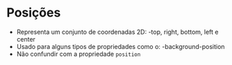 # Posições

<position>

* Representa um conjunto de coordenadas 2D:
    -top, right, bottom, left e center
* Usado para alguns tipos de propriedades como o:           -background-position
* Não confundir com a propriedade `position`